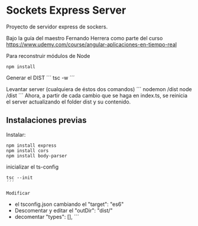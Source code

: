 # Sockets Express Server

Proyecto de servidor express de sockers.

Bajo la guía del maestro Fernando Herrera como parte del curso https://www.udemy.com/course/angular-aplicaciones-en-tiempo-real

Para reconstruir módulos de Node

```
npm install
```

Generar el DIST
´´´
tsc -w
´´´

Levantar server (cualquiera de éstos dos comandos)
´´´
nodemon /dist
node /dist
´´´
Ahora, a partir de cada cambio que se haga en index.ts, se reinicia el server actualizando
el folder dist y su contenido.


## Instalaciones previas

Instalar:

```
npm install express
npm install cors
npm install body-parser
```

inicializar el ts-config

```
tsc --init
´´´

Modificar 

```
- el tsconfig.json cambiando el "target": "es6"
- Descomentar y editar el "outDir": "dist/"
- decomentar "types": [], 
´´´ 